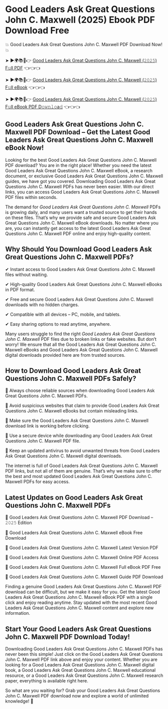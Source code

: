 # Good Leaders Ask Great Questions John C. Maxwell (2025) Ebook PDF Download Free

💥 Good Leaders Ask Great Questions John C. Maxwell PDF Download Now! 💥

➤ ►🌍📚📱👉 [Good Leaders Ask Great Questions John C. Maxwell (𝟸𝟶𝟸𝟻) F𝚞ll PDF](https://getpdf.xyz/good-leaders-ask-great-questions-john-c.-maxwell) 👈👈👈


➤ ►🌍📚📱👉 [Good Leaders Ask Great Questions John C. Maxwell (𝟸𝟶𝟸𝟻) F𝚞ll eBook](https://getpdf.xyz/good-leaders-ask-great-questions-john-c.-maxwell) 👈👈👈


➤ ►🌍📚📱👉 [Good Leaders Ask Great Questions John C. Maxwell (𝟸𝟶𝟸𝟻) F𝚞ll eBook PDF D𝚘𝚠𝚗𝚕𝚘a𝚍](https://getpdf.xyz/good-leaders-ask-great-questions-john-c.-maxwell) 👈👈👈


## Good Leaders Ask Great Questions John C. Maxwell PDF Download – Get the Latest Good Leaders Ask Great Questions John C. Maxwell eBook Now!

Looking for the best Good Leaders Ask Great Questions John C. Maxwell PDF download? You are in the right place! Whether you need the latest Good Leaders Ask Great Questions John C. Maxwell eBook, a research document, or exclusive Good Leaders Ask Great Questions John C. Maxwell guides, we have got you covered. Downloading Good Leaders Ask Great Questions John C. Maxwell PDFs has never been easier. With our direct links, you can access Good Leaders Ask Great Questions John C. Maxwell PDF files within seconds.

The demand for *Good Leaders Ask Great Questions John C. Maxwell* PDFs is growing daily, and many users want a trusted source to get their hands on these files. That’s why we provide safe and secure Good Leaders Ask Great Questions John C. Maxwell eBook downloads. No matter where you are, you can instantly get access to the latest Good Leaders Ask Great Questions John C. Maxwell PDF online and enjoy high-quality content.

## Why Should You Download Good Leaders Ask Great Questions John C. Maxwell PDFs?

✔ Instant access to Good Leaders Ask Great Questions John C. Maxwell files without waiting.

✔ High-quality Good Leaders Ask Great Questions John C. Maxwell eBooks in PDF format.

✔ Free and secure Good Leaders Ask Great Questions John C. Maxwell downloads with no hidden charges.

✔ Compatible with all devices – PC, mobile, and tablets.

✔ Easy sharing options to read anytime, anywhere.

Many users struggle to find the right *Good Leaders Ask Great Questions John C. Maxwell* PDF files due to broken links or fake websites. But don’t worry! We ensure that all the Good Leaders Ask Great Questions John C. Maxwell eBooks and Good Leaders Ask Great Questions John C. Maxwell digital downloads provided here are from trusted sources.

## How to Download Good Leaders Ask Great Questions John C. Maxwell PDFs Safely?

📌 Always choose reliable sources when downloading Good Leaders Ask Great Questions John C. Maxwell PDFs.

📌 Avoid suspicious websites that claim to provide Good Leaders Ask Great Questions John C. Maxwell eBooks but contain misleading links.

📌 Make sure the Good Leaders Ask Great Questions John C. Maxwell download link is working before clicking.

📌 Use a secure device while downloading any Good Leaders Ask Great Questions John C. Maxwell PDF file.

📌 Keep an updated antivirus to avoid unwanted threats from Good Leaders Ask Great Questions John C. Maxwell digital downloads.

The internet is full of Good Leaders Ask Great Questions John C. Maxwell PDF links, but not all of them are genuine. That’s why we make sure to offer the best and most updated Good Leaders Ask Great Questions John C. Maxwell PDFs for easy access.

## Latest Updates on Good Leaders Ask Great Questions John C. Maxwell PDFs

🔹 Good Leaders Ask Great Questions John C. Maxwell PDF Download – 𝟸𝟶𝟸𝟻 Edition

🔹 Good Leaders Ask Great Questions John C. Maxwell eBook Free Download

🔹 Good Leaders Ask Great Questions John C. Maxwell Latest Version PDF

🔹 Good Leaders Ask Great Questions John C. Maxwell Online PDF Access

🔹 Good Leaders Ask Great Questions John C. Maxwell Full eBook PDF Free

🔹 Good Leaders Ask Great Questions John C. Maxwell Guide PDF Download

Finding a genuine Good Leaders Ask Great Questions John C. Maxwell PDF download can be difficult, but we make it easy for you. Get the latest Good Leaders Ask Great Questions John C. Maxwell eBook PDF with a single click and enjoy reading anytime. Stay updated with the most recent Good Leaders Ask Great Questions John C. Maxwell content and explore new information.

## Start Your Good Leaders Ask Great Questions John C. Maxwell PDF Download Today!

Downloading Good Leaders Ask Great Questions John C. Maxwell PDFs has never been this simple! Just click on the Good Leaders Ask Great Questions John C. Maxwell PDF link above and enjoy your content. Whether you are looking for a Good Leaders Ask Great Questions John C. Maxwell digital book, a Good Leaders Ask Great Questions John C. Maxwell educational resource, or a Good Leaders Ask Great Questions John C. Maxwell research paper, everything is available right here.

So what are you waiting for? Grab your Good Leaders Ask Great Questions John C. Maxwell PDF download now and explore a world of unlimited knowledge! 🚀